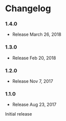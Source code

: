 Changelog
=========

### 1.4.0

* Release March 26, 2018

### 1.3.0

* Release Feb 20, 2018

### 1.2.0

* Release Nov 7, 2017

### 1.1.0

* Release Aug 23, 2017

Initial release
